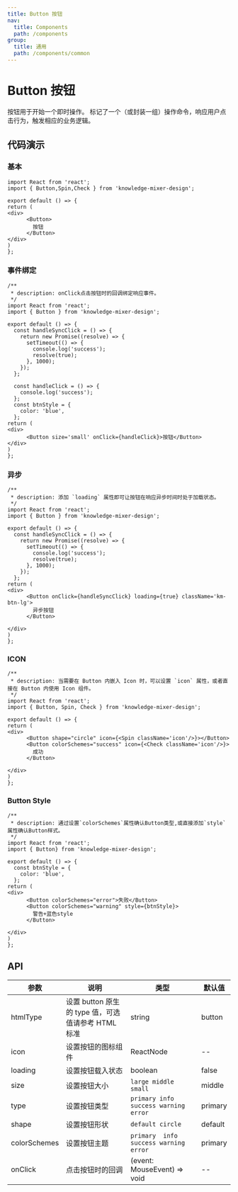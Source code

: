 ```yaml
---
title: Button 按钮
nav:
  title: Components
  path: /components
group:
  title: 通用
  path: /components/common
---
```


# Button 按钮
按钮用于开始一个即时操作。
标记了一个（或封装一组）操作命令，响应用户点击行为，触发相应的业务逻辑。

## 代码演示

### 基本
```tsx
import React from 'react';
import { Button,Spin,Check } from 'knowledge-mixer-design';

export default () => {
return (
<div>
      <Button>
        按钮
      </Button>
</div>
)
};
```

### 事件绑定
```tsx
/**
 * description: onClick点击按钮时的回调绑定响应事件。
 */
import React from 'react';
import { Button } from 'knowledge-mixer-design';

export default () => {
  const handleSyncClick = () => {
    return new Promise((resolve) => {
      setTimeout(() => {
        console.log('success');
        resolve(true);
      }, 1000);
    });
  };

  const handleClick = () => {
    console.log('success');
  };
  const btnStyle = {
    color: 'blue',
  };
return (
<div>
      <Button size='small' onClick={handleClick}>按钮</Button>
</div>
)
};
```

### 异步
```tsx
/**
 * description: 添加 `loading` 属性即可让按钮在响应异步时间时处于加载状态。
 */
import React from 'react';
import { Button } from 'knowledge-mixer-design';

export default () => {
  const handleSyncClick = () => {
    return new Promise((resolve) => {
      setTimeout(() => {
        console.log('success');
        resolve(true);
      }, 1000);
    });
  };
return (
<div>
      <Button onClick={handleSyncClick} loading={true} className='km-btn-lg'>
        异步按钮
      </Button>

</div>
)
};
```

### ICON
```tsx
/**
 * description: 当需要在 Button 内嵌入 Icon 时，可以设置 `icon` 属性，或者直接在 Button 内使用 Icon 组件。
 */
import React from 'react';
import { Button, Spin, Check } from 'knowledge-mixer-design';

export default () => {
return (
<div>
      <Button shape="circle" icon={<Spin className='icon'/>}></Button>
      <Button colorSchemes="success" icon={<Check className='icon'/>}>
        成功
      </Button>

</div>
)
};
```

### Button Style
```tsx
/**
 * description: 通过设置`colorSchemes`属性确认Button类型,或直接添加`style`属性确认Button样式。
 */
import React from 'react';
import { Button} from 'knowledge-mixer-design';

export default () => {
  const btnStyle = {
    color: 'blue',
  };
return (
<div>
      <Button colorSchemes="error">失败</Button>
      <Button colorSchemes="warning" style={btnStyle}>
        警告+蓝色style
      </Button>

</div>
)
};
```

## API

| 参数 | 说明 | 类型 | 默认值 |
| --- | --- | --- | --- |
| htmlType	| 设置 button 原生的 type 值，可选值请参考 HTML 标准	| string	| button |	
| icon	| 设置按钮的图标组件 | ReactNode	| -- |	
| loading	| 设置按钮载入状态	| boolean	| false |	
| size	| 设置按钮大小	| `large middle small`	| middle |	
| type	| 设置按钮类型	| `primary info success warning error` | primary |	
| shape	| 设置按钮形状	| `default circle`	| default |
| colorSchemes | 设置按钮主题 | `primary  info success warning error` | primary |	
| onClick	| 点击按钮时的回调	| (event: MouseEvent) => void	| -- |
